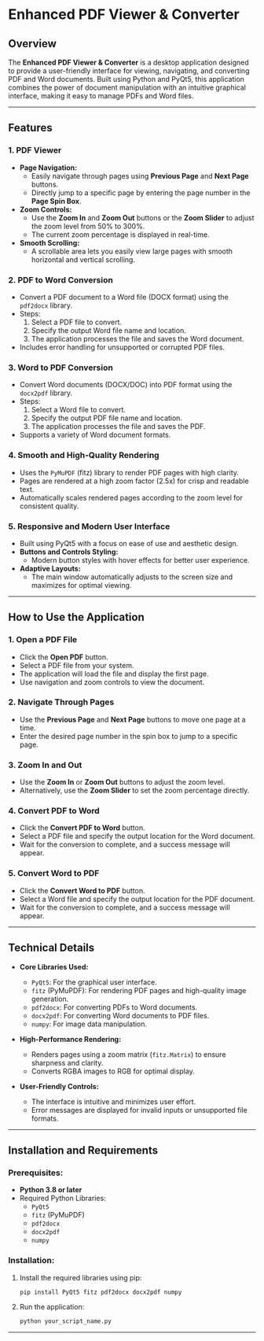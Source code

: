 # Enhanced PDF Viewer & Converter

## Overview


The **Enhanced PDF Viewer & Converter** is a desktop application designed to provide a user-friendly interface for viewing, navigating, and converting PDF and Word documents. Built using Python and PyQt5, this application combines the power of document manipulation with an intuitive graphical interface, making it easy to manage PDFs and Word files.

---

## Features

### 1. **PDF Viewer**
   - **Page Navigation:**  
     - Easily navigate through pages using **Previous Page** and **Next Page** buttons.
     - Directly jump to a specific page by entering the page number in the **Page Spin Box**.
   - **Zoom Controls:**  
     - Use the **Zoom In** and **Zoom Out** buttons or the **Zoom Slider** to adjust the zoom level from 50% to 300%. 
     - The current zoom percentage is displayed in real-time.
   - **Smooth Scrolling:**  
     - A scrollable area lets you easily view large pages with smooth horizontal and vertical scrolling.

### 2. **PDF to Word Conversion**
   - Convert a PDF document to a Word file (DOCX format) using the `pdf2docx` library.
   - Steps:
     1. Select a PDF file to convert.
     2. Specify the output Word file name and location.
     3. The application processes the file and saves the Word document.
   - Includes error handling for unsupported or corrupted PDF files.

### 3. **Word to PDF Conversion**
   - Convert Word documents (DOCX/DOC) into PDF format using the `docx2pdf` library.
   - Steps:
     1. Select a Word file to convert.
     2. Specify the output PDF file name and location.
     3. The application processes the file and saves the PDF.
   - Supports a variety of Word document formats.

### 4. **Smooth and High-Quality Rendering**
   - Uses the `PyMuPDF` (fitz) library to render PDF pages with high clarity.
   - Pages are rendered at a high zoom factor (2.5x) for crisp and readable text.
   - Automatically scales rendered pages according to the zoom level for consistent quality.

### 5. **Responsive and Modern User Interface**
   - Built using PyQt5 with a focus on ease of use and aesthetic design.
   - **Buttons and Controls Styling:**  
     - Modern button styles with hover effects for better user experience.
   - **Adaptive Layouts:**  
     - The main window automatically adjusts to the screen size and maximizes for optimal viewing.

---

## How to Use the Application

### 1. **Open a PDF File**
   - Click the **Open PDF** button.
   - Select a PDF file from your system.
   - The application will load the file and display the first page.
   - Use navigation and zoom controls to view the document.

### 2. **Navigate Through Pages**
   - Use the **Previous Page** and **Next Page** buttons to move one page at a time.
   - Enter the desired page number in the spin box to jump to a specific page.

### 3. **Zoom In and Out**
   - Use the **Zoom In** or **Zoom Out** buttons to adjust the zoom level.
   - Alternatively, use the **Zoom Slider** to set the zoom percentage directly.

### 4. **Convert PDF to Word**
   - Click the **Convert PDF to Word** button.
   - Select a PDF file and specify the output location for the Word document.
   - Wait for the conversion to complete, and a success message will appear.

### 5. **Convert Word to PDF**
   - Click the **Convert Word to PDF** button.
   - Select a Word file and specify the output location for the PDF document.
   - Wait for the conversion to complete, and a success message will appear.

---

## Technical Details

- **Core Libraries Used:**
  - `PyQt5`: For the graphical user interface.
  - `fitz` (PyMuPDF): For rendering PDF pages and high-quality image generation.
  - `pdf2docx`: For converting PDFs to Word documents.
  - `docx2pdf`: For converting Word documents to PDF files.
  - `numpy`: For image data manipulation.

- **High-Performance Rendering:**  
  - Renders pages using a zoom matrix (`fitz.Matrix`) to ensure sharpness and clarity.
  - Converts RGBA images to RGB for optimal display.

- **User-Friendly Controls:**
  - The interface is intuitive and minimizes user effort.
  - Error messages are displayed for invalid inputs or unsupported file formats.

---

## Installation and Requirements

### Prerequisites:
- **Python 3.8 or later**
- Required Python Libraries:
  - `PyQt5`
  - `fitz` (PyMuPDF)
  - `pdf2docx`
  - `docx2pdf`
  - `numpy`

### Installation:
1. Install the required libraries using pip:
   ```bash
   pip install PyQt5 fitz pdf2docx docx2pdf numpy
   ```
2. Run the application:
   ```bash
   python your_script_name.py
   ```

---
